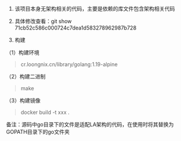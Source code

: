 1. 该项目本身无架构相关的代码，主要是依赖的库文件包含架构相关代码   

2. 具体修改查看：git show 71cb52c586c000724c7dea1d583278962987b728   

3. 构建  
 
（1）构建环境
> cr.loongnix.cn/library/golang:1.19-alpine    

（2）构建二进制
> make   

（3）构建镜像   
> docker build -t xxx .   

备注：源码中go目录下的文件是适配LA架构的代码，在使用时将其替换为GOPATH目录下的go文件夹


